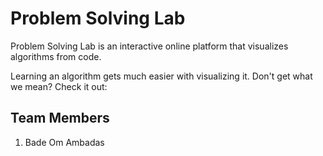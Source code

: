 # Problem Solving Lab

Problem Solving Lab is an interactive online platform that visualizes algorithms from code.

Learning an algorithm gets much easier with visualizing it. Don't get what we mean? Check it out:

## Team Members

1) Bade Om Ambadas
